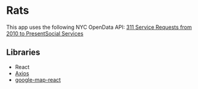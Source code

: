 # Rats

This app uses the following NYC OpenData API: [311 Service Requests from 2010 to PresentSocial Services](https://nycopendata.socrata.com/Social-Services/311-Service-Requests-from-2010-to-Present/erm2-nwe9)

## Libraries

* React
* [Axios](https://github.com/axios/axios)
* [google-map-react](https://github.com/istarkov/google-map-react)